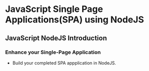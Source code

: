 # JavaScript Single Page Applications(SPA) using NodeJS
## JavaScript NodeJS Introduction

### Enhance your Single-Page Application
* Build your completed SPA appplication in NodeJS.

